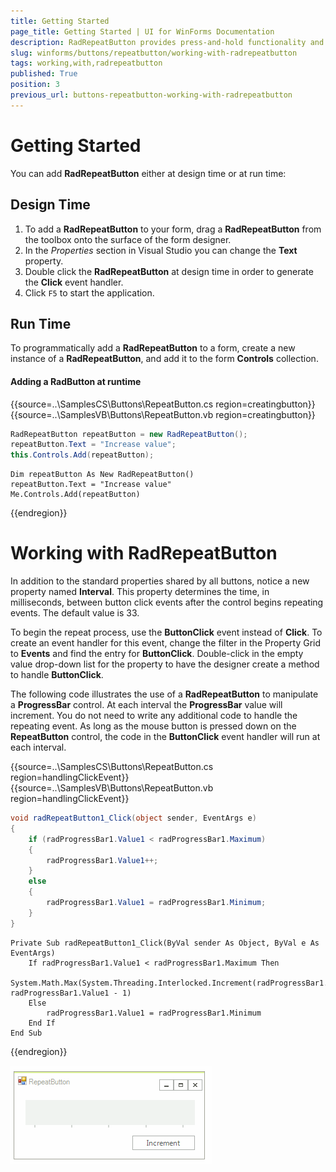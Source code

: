 ```yaml
---
title: Getting Started
page_title: Getting Started | UI for WinForms Documentation
description: RadRepeatButton provides press-and-hold functionality and it is an ideal UI element for allowing users to control an increasing or decreasing value, such as volume or brightness.
slug: winforms/buttons/repeatbutton/working-with-radrepeatbutton
tags: working,with,radrepeatbutton
published: True
position: 3
previous_url: buttons-repeatbutton-working-with-radrepeatbutton
---
```


# Getting Started

You can add __RadRepeatButton__ either at design time or at run time:

## Design Time

1. To add a __RadRepeatButton__ to your form, drag a __RadRepeatButton__ from the toolbox onto the surface of the form designer.
2. In the *Properties* section in Visual Studio you can change the __Text__ property.
3. Double click the __RadRepeatButton__ at design time in order to generate the __Click__ event handler.
4. Click `F5` to start the application.

## Run Time

To programmatically add a __RadRepeatButton__ to a form, create a new instance of a __RadRepeatButton__, and add it to the form __Controls__ collection.

#### Adding a RadButton at runtime 

{{source=..\SamplesCS\Buttons\RepeatButton.cs region=creatingbutton}} 
{{source=..\SamplesVB\Buttons\RepeatButton.vb region=creatingbutton}} 

````C#
RadRepeatButton repeatButton = new RadRepeatButton();
repeatButton.Text = "Increase value";
this.Controls.Add(repeatButton);

````
````VB.NET
Dim repeatButton As New RadRepeatButton()
repeatButton.Text = "Increase value"
Me.Controls.Add(repeatButton)

````

{{endregion}} 

# Working with RadRepeatButton

In addition to the standard properties shared by all buttons, notice a new property named __Interval__. This property determines the time, in milliseconds, between button click events after the control begins repeating events. The default value is 33.

To begin the repeat process, use the __ButtonClick__ event instead of __Click__. To create an event handler for this event, change the filter in the Property Grid to __Events__ and find the entry for __ButtonClick__. Double-click in the empty value drop-down list for the property to have the designer create a method to handle __ButtonClick__.

The following code illustrates the use of a __RadRepeatButton__ to manipulate a __ProgressBar__ control. At each interval the __ProgressBar__ value will increment. You do not need to write any additional code to handle the repeating event. As long as the mouse button is pressed down on the __RepeatButton__ control, the code in the __ButtonClick__ event handler will run at each interval. 


{{source=..\SamplesCS\Buttons\RepeatButton.cs region=handlingClickEvent}} 
{{source=..\SamplesVB\Buttons\RepeatButton.vb region=handlingClickEvent}} 

````C#
void radRepeatButton1_Click(object sender, EventArgs e)
{
    if (radProgressBar1.Value1 < radProgressBar1.Maximum)
    {
        radProgressBar1.Value1++;
    }
    else
    {
        radProgressBar1.Value1 = radProgressBar1.Minimum;
    }
}

````
````VB.NET
Private Sub radRepeatButton1_Click(ByVal sender As Object, ByVal e As EventArgs)
    If radProgressBar1.Value1 < radProgressBar1.Maximum Then
        System.Math.Max(System.Threading.Interlocked.Increment(radProgressBar1.Value1), radProgressBar1.Value1 - 1)
    Else
        radProgressBar1.Value1 = radProgressBar1.Minimum
    End If
End Sub

````

{{endregion}} 

![buttons-repeatbutton-overview 001](images/buttons-repeatbutton-overview001.gif)
